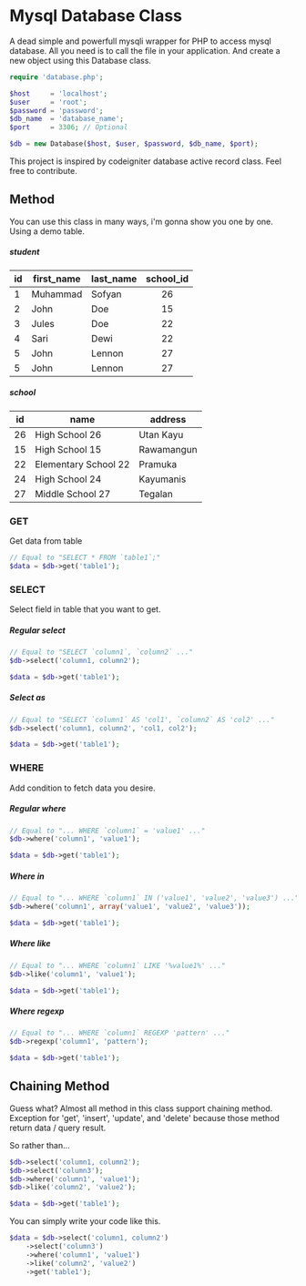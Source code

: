 # Mysql Database Class
A dead simple and powerfull mysqli wrapper for PHP to access mysql database. All you need is to call the file in your application. And create a new object using this Database class.
```php
require 'database.php';

$host     = 'localhost';
$user     = 'root';
$password = 'password';
$db_name  = 'database_name';
$port     = 3306; // Optional

$db = new Database($host, $user, $password, $db_name, $port);
```
This project is inspired by codeigniter database active record class. Feel free to contribute.

## Method
You can use this class in many ways, i'm gonna show you one by one. Using a demo table.
##### student
|id |first_name|last_name|school_id|
|---|----------|---------|:-------:|
|1  |Muhammad  |Sofyan   |26       |
|2  |John      |Doe      |15       |
|3  |Jules     |Doe      |22       |
|4  |Sari      |Dewi     |22       |
|5  |John      |Lennon   |27       |
|5  |John      |Lennon   |27       |

##### school
|id |name                |address   |
|---|--------------------|----------|
|26 |High School 26      |Utan Kayu |
|15 |High School 15      |Rawamangun|
|22 |Elementary School 22|Pramuka   |
|24 |High School 24      |Kayumanis |
|27 |Middle School 27    |Tegalan   |

### GET
Get data from table
```php
// Equal to "SELECT * FROM `table1`;"
$data = $db->get('table1');
```
### SELECT
Select field in table that you want to get.

##### Regular select
```php
// Equal to "SELECT `column1`, `column2` ..."
$db->select('column1, column2');

$data = $db->get('table1');
```
##### Select as
```php
// Equal to "SELECT `column1` AS 'col1', `column2` AS 'col2' ..."
$db->select('column1, column2', 'col1, col2');

$data = $db->get('table1');
```
### WHERE
Add condition to fetch data you desire.

##### Regular where
```php
// Equal to "... WHERE `column1` = 'value1' ..."
$db->where('column1', 'value1');

$data = $db->get('table1');
```
##### Where in
```php
// Equal to "... WHERE `column1` IN ('value1', 'value2', 'value3') ..."
$db->where('column1', array('value1', 'value2', 'value3'));

$data = $db->get('table1');
```
##### Where like
```php
// Equal to "... WHERE `column1` LIKE '%value1%' ..."
$db->like('column1', 'value1');

$data = $db->get('table1');
```
##### Where regexp
```php
// Equal to "... WHERE `column1` REGEXP 'pattern' ..."
$db->regexp('column1', 'pattern');

$data = $db->get('table1');
```
## Chaining Method
Guess what? Almost all method in this class support chaining method. Exception for 'get', 'insert', 'update', and 'delete' because those method return data / query result.

So rather than...
```php
$db->select('column1, column2');
$db->select('column3');
$db->where('column1', 'value1');
$db->like('column2', 'value2');

$data = $db->get('table1');
```
You can simply write your code like this.
```php
$data = $db->select('column1, column2')
	->select('column3')
	->where('column1', 'value1')
	->like('column2', 'value2')
	->get('table1');
```